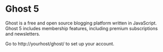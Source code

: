 # Ghost 5

Ghost is a free and open source blogging platform written in JavaScript. Ghost 5 includes membership features, including premium subscriptions and newsletters.

Go to http://yourhost/ghost/ to set up your account.
